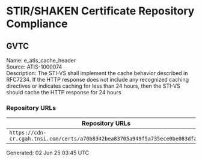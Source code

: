 # STIR/SHAKEN Certificate Repository Compliance

## GVTC

Name: e_atis_cache_header\
Source: ATIS-1000074\
Description: The STI-VS shall implement the cache behavior described in RFC7234. If the HTTP response does not include any recognized caching directives or indicates caching for less than 24 hours, then the STI-VS should cache the HTTP response for 24 hours
### Repository URLs

| Repository URLs | Not After |  Problems | Link |
|-----------------|-----------|-----------|------|
| `https://cdn-cr.cgah.tnsi.com/certs/a70b8342bea83705a949f5a735ece0be083dfa88` | 21&#160;Feb&#160;26&#160;20:45&#160;UTC | true | [view](../../REPOS/102ea183a81161ac61edf69c78f36ec0db4c497a/README.md) |


Generated: 02 Jun 25 03:45 UTC